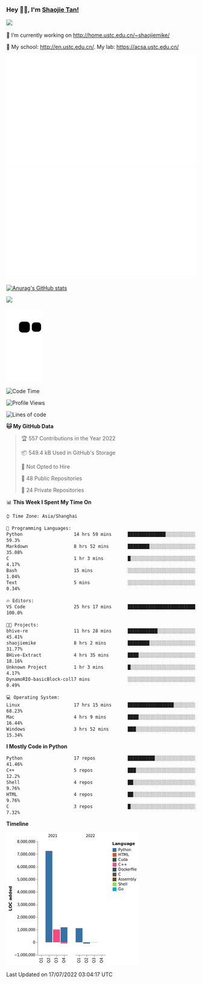 

<!--
**Kirrito-k423/Kirrito-k423** is a ✨ _special_ ✨ repository because its `README.md` (this file) appears on your GitHub profile.

Here are some ideas to get you started:

- 🔭 I’m currently working on ...
- 🌱 I’m currently learning ...
- 👯 I’m looking to collaborate on ...
- 🤔 I’m looking for help with ...
- 💬 Ask me about ...
- 📫 How to reach me: ...
- 😄 Pronouns: ...
- ⚡ Fun fact: ...
-->
### Hey 👋🏽, I'm [Shaojie Tan!](http://home.ustc.edu.cn/~shaojiemike/about)

![](https://visitor-badge.glitch.me/badge?page_id=Kirrito-k423.Kirrito-k423)

🔭 I’m currently working on http://home.ustc.edu.cn/~shaojiemike/

👯 My school: http://en.ustc.edu.cn/. My lab: https://acsa.ustc.edu.cn/

![](https://github.com/Kirrito-k423/github-stats/blob/master/generated/overview.svg)
![](https://github.com/Kirrito-k423/github-stats/blob/master/generated/languages.svg)

[![Anurag's GitHub stats](https://github-readme-stats.vercel.app/api?username=Kirrito-k423&theme=flag-india&show_icons=true&hide=stars,prs,issues,contribs)](https://github.com/anuraghazra/github-readme-stats)

![](https://github-profile-summary-cards.vercel.app/api/cards/profile-details?username=Kirrito-k423&theme=vue)

![snake gif](https://github.com/Kirrito-k423/Kirrito-k423/blob/output/github-contribution-grid-snake.svg)

<!--START_SECTION:waka-->
![Code Time](http://img.shields.io/badge/Code%20Time-0%20secs-blue)

![Profile Views](http://img.shields.io/badge/Profile%20Views-2-blue)

![Lines of code](https://img.shields.io/badge/From%20Hello%20World%20I%27ve%20Written-10%20Million%20lines%20of%20code-blue)

**🐱 My GitHub Data** 

> 🏆 557 Contributions in the Year 2022
 > 
> 📦 549.4 kB Used in GitHub's Storage 
 > 
> 🚫 Not Opted to Hire
 > 
> 📜 48 Public Repositories 
 > 
> 🔑 24 Private Repositories  
 > 
📊 **This Week I Spent My Time On** 

```text
⌚︎ Time Zone: Asia/Shanghai

💬 Programming Languages: 
Python                   14 hrs 59 mins      ██████████████░░░░░░░░░░░   59.3% 
Markdown                 8 hrs 52 mins       ████████░░░░░░░░░░░░░░░░░   35.08% 
C                        1 hr 3 mins         █░░░░░░░░░░░░░░░░░░░░░░░░   4.17% 
Bash                     15 mins             ░░░░░░░░░░░░░░░░░░░░░░░░░   1.04% 
Text                     5 mins              ░░░░░░░░░░░░░░░░░░░░░░░░░   0.34%

🔥 Editors: 
VS Code                  25 hrs 17 mins      █████████████████████████   100.0%

🐱‍💻 Projects: 
bhive-re                 11 hrs 28 mins      ███████████░░░░░░░░░░░░░░   45.41% 
shaojiemike              8 hrs 2 mins        ████████░░░░░░░░░░░░░░░░░   31.77% 
BHive-Extract            4 hrs 35 mins       ████░░░░░░░░░░░░░░░░░░░░░   18.16% 
Unknown Project          1 hr 3 mins         █░░░░░░░░░░░░░░░░░░░░░░░░   4.17% 
DynamoRIO-basicBlock-coll7 mins              ░░░░░░░░░░░░░░░░░░░░░░░░░   0.49%

💻 Operating System: 
Linux                    17 hrs 15 mins      █████████████████░░░░░░░░   68.23% 
Mac                      4 hrs 9 mins        ████░░░░░░░░░░░░░░░░░░░░░   16.44% 
Windows                  3 hrs 52 mins       ███░░░░░░░░░░░░░░░░░░░░░░   15.34%

```

**I Mostly Code in Python** 

```text
Python                   17 repos            ██████████░░░░░░░░░░░░░░░   41.46% 
C++                      5 repos             ███░░░░░░░░░░░░░░░░░░░░░░   12.2% 
Shell                    4 repos             ██░░░░░░░░░░░░░░░░░░░░░░░   9.76% 
HTML                     4 repos             ██░░░░░░░░░░░░░░░░░░░░░░░   9.76% 
C                        3 repos             █░░░░░░░░░░░░░░░░░░░░░░░░   7.32%

```


**Timeline**

![Chart not found](https://raw.githubusercontent.com/Kirrito-k423/Kirrito-k423/main/charts/bar_graph.png) 


 Last Updated on 17/07/2022 03:04:17 UTC
<!--END_SECTION:waka-->

